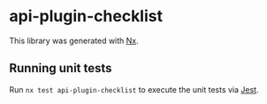 # api-plugin-checklist

This library was generated with [Nx](https://nx.dev).

## Running unit tests

Run `nx test api-plugin-checklist` to execute the unit tests via [Jest](https://jestjs.io).

